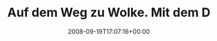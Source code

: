 ---
retweeted: false
source: <a href="http://twitter.com" rel="nofollow">Twitter Web Client</a>
entities:
  hashtags:
  - text: tucker
    indices:
    - '48'
    - '55'
  symbols: []
  user_mentions: []
  urls: []
display_text_range:
- '0'
- '55'
favorite_count: '0'
id_str: '927479321'
truncated: false
retweet_count: '0'
id: '927479321'
created_at: Fri Sep 19 17:07:16 +0000 2008
favorited: false
full_text: 'Auf dem Weg zu Wolke. Mit dem Diesel nach Wien. #tucker'
lang: de
tags:
- tucker
- pesos:twitter
date: '2008-09-19T17:07:16+00:00'
src: https://twitter.com/bascht/status/927479321
original_url: https://twitter.com/bascht/status/927479321
type: twitter_tweet
text: 'Auf dem Weg zu Wolke. Mit dem Diesel nach Wien. #tucker'
title: Auf dem Weg zu Wolke. Mit dem D

---